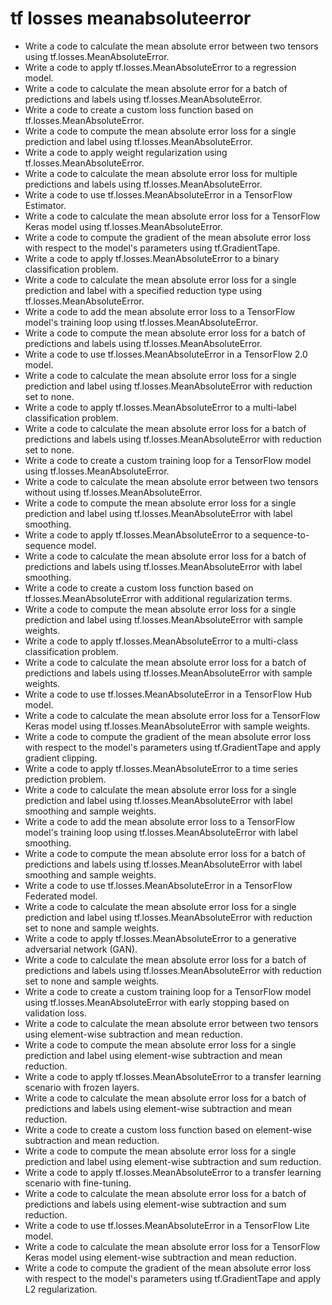 # tf losses meanabsoluteerror

- Write a code to calculate the mean absolute error between two tensors using tf.losses.MeanAbsoluteError.
- Write a code to apply tf.losses.MeanAbsoluteError to a regression model.
- Write a code to calculate the mean absolute error for a batch of predictions and labels using tf.losses.MeanAbsoluteError.
- Write a code to create a custom loss function based on tf.losses.MeanAbsoluteError.
- Write a code to compute the mean absolute error loss for a single prediction and label using tf.losses.MeanAbsoluteError.
- Write a code to apply weight regularization using tf.losses.MeanAbsoluteError.
- Write a code to calculate the mean absolute error loss for multiple predictions and labels using tf.losses.MeanAbsoluteError.
- Write a code to use tf.losses.MeanAbsoluteError in a TensorFlow Estimator.
- Write a code to calculate the mean absolute error loss for a TensorFlow Keras model using tf.losses.MeanAbsoluteError.
- Write a code to compute the gradient of the mean absolute error loss with respect to the model's parameters using tf.GradientTape.
- Write a code to apply tf.losses.MeanAbsoluteError to a binary classification problem.
- Write a code to calculate the mean absolute error loss for a single prediction and label with a specified reduction type using tf.losses.MeanAbsoluteError.
- Write a code to add the mean absolute error loss to a TensorFlow model's training loop using tf.losses.MeanAbsoluteError.
- Write a code to compute the mean absolute error loss for a batch of predictions and labels using tf.losses.MeanAbsoluteError.
- Write a code to use tf.losses.MeanAbsoluteError in a TensorFlow 2.0 model.
- Write a code to calculate the mean absolute error loss for a single prediction and label using tf.losses.MeanAbsoluteError with reduction set to none.
- Write a code to apply tf.losses.MeanAbsoluteError to a multi-label classification problem.
- Write a code to calculate the mean absolute error loss for a batch of predictions and labels using tf.losses.MeanAbsoluteError with reduction set to none.
- Write a code to create a custom training loop for a TensorFlow model using tf.losses.MeanAbsoluteError.
- Write a code to calculate the mean absolute error between two tensors without using tf.losses.MeanAbsoluteError.
- Write a code to compute the mean absolute error loss for a single prediction and label using tf.losses.MeanAbsoluteError with label smoothing.
- Write a code to apply tf.losses.MeanAbsoluteError to a sequence-to-sequence model.
- Write a code to calculate the mean absolute error loss for a batch of predictions and labels using tf.losses.MeanAbsoluteError with label smoothing.
- Write a code to create a custom loss function based on tf.losses.MeanAbsoluteError with additional regularization terms.
- Write a code to compute the mean absolute error loss for a single prediction and label using tf.losses.MeanAbsoluteError with sample weights.
- Write a code to apply tf.losses.MeanAbsoluteError to a multi-class classification problem.
- Write a code to calculate the mean absolute error loss for a batch of predictions and labels using tf.losses.MeanAbsoluteError with sample weights.
- Write a code to use tf.losses.MeanAbsoluteError in a TensorFlow Hub model.
- Write a code to calculate the mean absolute error loss for a TensorFlow Keras model using tf.losses.MeanAbsoluteError with sample weights.
- Write a code to compute the gradient of the mean absolute error loss with respect to the model's parameters using tf.GradientTape and apply gradient clipping.
- Write a code to apply tf.losses.MeanAbsoluteError to a time series prediction problem.
- Write a code to calculate the mean absolute error loss for a single prediction and label using tf.losses.MeanAbsoluteError with label smoothing and sample weights.
- Write a code to add the mean absolute error loss to a TensorFlow model's training loop using tf.losses.MeanAbsoluteError with label smoothing.
- Write a code to compute the mean absolute error loss for a batch of predictions and labels using tf.losses.MeanAbsoluteError with label smoothing and sample weights.
- Write a code to use tf.losses.MeanAbsoluteError in a TensorFlow Federated model.
- Write a code to calculate the mean absolute error loss for a single prediction and label using tf.losses.MeanAbsoluteError with reduction set to none and sample weights.
- Write a code to apply tf.losses.MeanAbsoluteError to a generative adversarial network (GAN).
- Write a code to calculate the mean absolute error loss for a batch of predictions and labels using tf.losses.MeanAbsoluteError with reduction set to none and sample weights.
- Write a code to create a custom training loop for a TensorFlow model using tf.losses.MeanAbsoluteError with early stopping based on validation loss.
- Write a code to calculate the mean absolute error between two tensors using element-wise subtraction and mean reduction.
- Write a code to compute the mean absolute error loss for a single prediction and label using element-wise subtraction and mean reduction.
- Write a code to apply tf.losses.MeanAbsoluteError to a transfer learning scenario with frozen layers.
- Write a code to calculate the mean absolute error loss for a batch of predictions and labels using element-wise subtraction and mean reduction.
- Write a code to create a custom loss function based on element-wise subtraction and mean reduction.
- Write a code to compute the mean absolute error loss for a single prediction and label using element-wise subtraction and sum reduction.
- Write a code to apply tf.losses.MeanAbsoluteError to a transfer learning scenario with fine-tuning.
- Write a code to calculate the mean absolute error loss for a batch of predictions and labels using element-wise subtraction and sum reduction.
- Write a code to use tf.losses.MeanAbsoluteError in a TensorFlow Lite model.
- Write a code to calculate the mean absolute error loss for a TensorFlow Keras model using element-wise subtraction and mean reduction.
- Write a code to compute the gradient of the mean absolute error loss with respect to the model's parameters using tf.GradientTape and apply L2 regularization.